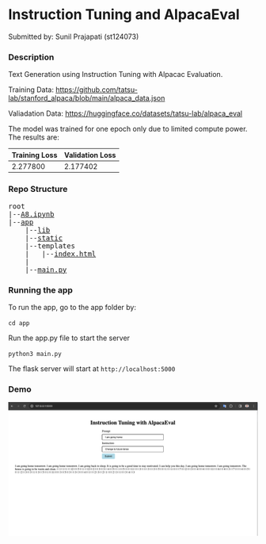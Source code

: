 # Instruction Tuning and AlpacaEval

Submitted by: Sunil Prajapati (st124073)

### Description

Text Generation using Instruction Tuning with Alpacac Evaluation. 

Training Data: https://github.com/tatsu-lab/stanford_alpaca/blob/main/alpaca_data.json

Valiadation Data: https://huggingface.co/datasets/tatsu-lab/alpaca_eval

The model was trained for one epoch only due to limited compute power. The results are:

| Training Loss | Validation Loss |
|-|-|
|2.277800|2.177402|

### Repo Structure
<pre>
root
|--<a href="https://github.com/scherbatsky-jr/nlp-instruction-tuning/blob/main/A8.ipynb">A8.ipynb</a>
|--<a href="https://github.com/scherbatsky-jr/nlp-instruction-tuning/blob/main/app">app</a>
    |--<a href="https://github.com/scherbatsky-jr/nlp-instruction-tuning/blob/main/app/lib">lib</a>
    |--<a href="https://github.com/scherbatsky-jr/nlp-instruction-tuning/blob/main/app/static">static</a>
    |--<a>templates</a>
    |   |--<a href="https://github.com/scherbatsky-jr/nlp-instruction-tuning/blob/main/app/templates/index.html">index.html</a>
    |
    |--<a href="https://github.com/scherbatsky-jr/nlp-instruction-tuning/blob/main/app/main.py">main.py</a>
</pre>

### Running the app
To run the app, go to the app folder by:

`cd app`

Run the app.py file to start the server

`python3 main.py`

The flask server will start at `http://localhost:5000`

### Demo
![External GIF](media/demo.png)